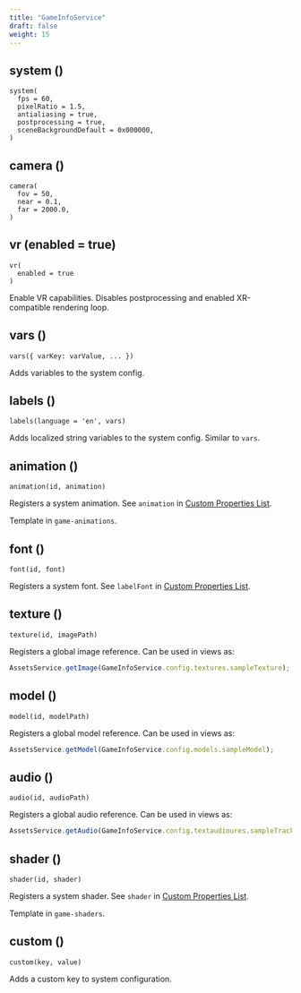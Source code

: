 ```yaml
---
title: "GameInfoService"
draft: false
weight: 15
---
```


## system ()

```
system(
  fps = 60,
  pixelRatio = 1.5,
  antialiasing = true,
  postprocessing = true,
  sceneBackgroundDefault = 0x000000,
)
```

## camera ()

```
camera(
  fov = 50,
  near = 0.1,
  far = 2000.0,
)
```

## vr (enabled = true)

```
vr(
  enabled = true
)
```

Enable VR capabilities. Disables postprocessing and enabled XR-compatible rendering loop.

## vars ()

`vars({ varKey: varValue, ... })`

Adds variables to the system config.

## labels ()

`labels(language = 'en', vars)`

Adds localized string variables to the system config. Similar to `vars`.

## animation ()

`animation(id, animation)`

Registers a system animation. See `animation` in [Custom Properties List](/advanced/custom-properties/).

Template in `game-animations`.

## font ()

`font(id, font)`

Registers a system font. See `labelFont` in [Custom Properties List](/advanced/custom-properties/).

## texture ()

`texture(id, imagePath)`

Registers a global image reference. Can be used in views as:

```js
AssetsService.getImage(GameInfoService.config.textures.sampleTexture);
```

## model ()

`model(id, modelPath)`

Registers a global model reference. Can be used in views as:

```js
AssetsService.getModel(GameInfoService.config.models.sampleModel);
```

## audio ()

`audio(id, audioPath)`

Registers a global audio reference. Can be used in views as:

```js
AssetsService.getAudio(GameInfoService.config.textaudioures.sampleTrack);
```

## shader ()

`shader(id, shader)`

Registers a system shader. See `shader` in [Custom Properties List](/advanced/custom-properties/).

Template in `game-shaders`.

## custom ()

`custom(key, value)`

Adds a custom key to system configuration.
